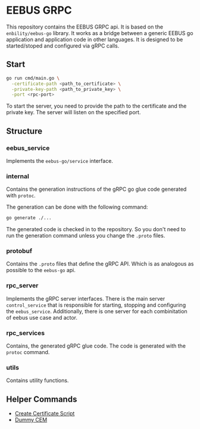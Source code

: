 # EEBUS GRPC

This repository contains the EEBUS GRPC api. It is based on the `enbility/eebus-go` library.
It works as a bridge between a generic EEBUS go application and application code in other languages.
It is designed to be started/stoped and configured via gRPC calls.

## Start

```bash
go run cmd/main.go \
  -certificate-path <path_to_certificate> \
  -private-key-path <path_to_private_key> \
  -port <rpc-port>
```

To start the server, you need to provide the path to the certificate and the private key. The server will listen on the specified port.

## Structure

### eebus_service

Implements the `eebus-go/service` interface.

### internal

Contains the generation instructions of the gRPC go glue code generated with `protoc`.

The generation can be done with the following command:

```bash
go generate ./...
```

The generated code is checked in to the repository. So you don't need to run the generation command unless you change the `.proto` files.

### protobuf

Contains the `.proto` files that define the gRPC API. Which is as analogous as possible to the `eebus-go` api.

### rpc_server

Implements the gRPC server interfaces. There is the main server `control_service` that is responsible for starting, stopping and configuring the `eebus_service`.
Additionally, there is one server for each combinitation of eebus use case and actor.

### rpc_services

Contains, the generated gRPC glue code. The code is generated with the `protoc` command.

### utils

Contains utility functions.

## Helper Commands

- [Create Certificate Script](cmd/create_cert/README.md)
- [Dummy CEM](cmd/dummy_cem/README.md)
